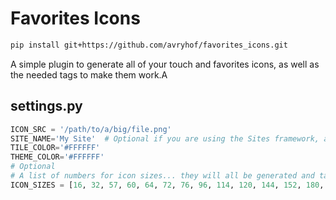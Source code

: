 # Favorites Icons
```bash
pip install git+https://github.com/avryhof/favorites_icons.git
```

A simple plugin to generate all of your touch and favorites icons, as well as the needed tags to make them work.A

## settings.py
```python
ICON_SRC = '/path/to/a/big/file.png'
SITE_NAME='My Site'  # Optional if you are using the Sites framework, and have a SITE_ID configured.
TILE_COLOR='#FFFFFF'
THEME_COLOR='#FFFFFF'
# Optional
# A list of numbers for icon sizes... they will all be generated and tagged.
ICON_SIZES = [16, 32, 57, 60, 64, 72, 76, 96, 114, 120, 144, 152, 180, 192, 256, 512]
```